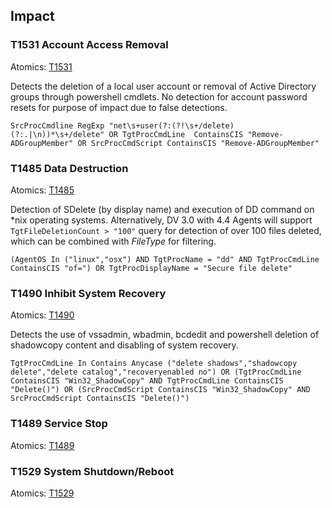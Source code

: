 ## Impact

### T1531 Account Access Removal
Atomics: [T1531](https://github.com/redcanaryco/atomic-red-team/blob/master/atomics/T1531/T1531.md)

Detects the deletion of a local user account or removal of Active Directory groups through powershell cmdlets. No detection for account password resets for purpose of impact due to false detections.

```
SrcProcCmdline RegExp "net\s+user(?:(?!\s+/delete)(?:.|\n))*\s+/delete" OR TgtProcCmdLine  ContainsCIS "Remove-ADGroupMember" OR SrcProcCmdScript ContainsCIS "Remove-ADGroupMember"
```

### T1485 Data Destruction
Atomics: [T1485](https://github.com/redcanaryco/atomic-red-team/blob/master/atomics/T1485/T1485.md)

Detection of SDelete (by display name) and execution of DD command on *nix operating systems. Alternatively, DV 3.0 with 4.4 Agents will support `TgtFileDeletionCount > "100"` query for detection of over 100 files deleted, which can be combined with *FileType* for filtering.

```
(AgentOS In ("linux","osx") AND TgtProcName = "dd" AND TgtProcCmdLine ContainsCIS "of=") OR TgtProcDisplayName = "Secure file delete"
```

### T1490 Inhibit System Recovery
Atomics: [T1490](https://github.com/redcanaryco/atomic-red-team/blob/master/atomics/T1490/T1490.md)

Detects the use of vssadmin, wbadmin, bcdedit and powershell deletion of shadowcopy content and disabling of system recovery.

```
TgtProcCmdLine In Contains Anycase ("delete shadows","shadowcopy delete","delete catalog","recoveryenabled no") OR (TgtProcCmdLine ContainsCIS "Win32_ShadowCopy" AND TgtProcCmdLine ContainsCIS "Delete()") OR (SrcProcCmdScript ContainsCIS "Win32_ShadowCopy" AND SrcProcCmdScript ContainsCIS "Delete()")
```

### T1489 Service Stop
Atomics: [T1489](https://github.com/redcanaryco/atomic-red-team/blob/master/atomics/T1489/T1489.md)


### T1529 System Shutdown/Reboot
Atomics: [T1529](https://github.com/redcanaryco/atomic-red-team/blob/master/atomics/T1529/T1529.md)


